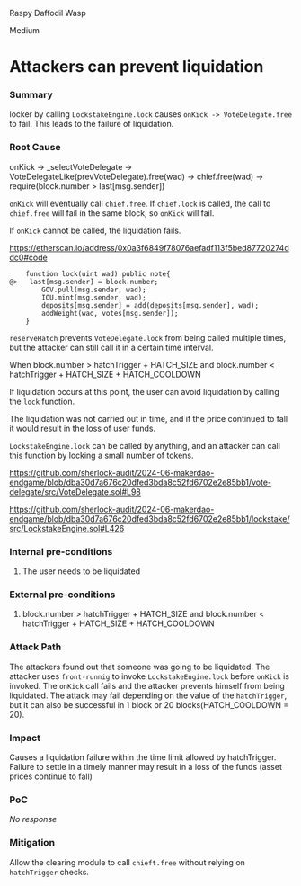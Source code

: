 Raspy Daffodil Wasp

Medium

# Attackers can prevent liquidation

### Summary

locker by calling `LockstakeEngine.lock` causes `onKick -> VoteDelegate.free` to fail. This leads to the failure of liquidation.

### Root Cause


onKick -> _selectVoteDelegate -> VoteDelegateLike(prevVoteDelegate).free(wad) -> chief.free(wad) -> require(block.number > last[msg.sender])

`onKick` will eventually call `chief.free`. If `chief.lock` is called, the call to `chief.free` will fail in the same block, so `onKick` will fail.

If `onKick` cannot be called, the liquidation fails.

https://etherscan.io/address/0x0a3f6849f78076aefadf113f5bed87720274ddc0#code

```solidity
    function lock(uint wad) public note{
@>   last[msg.sender] = block.number;
        GOV.pull(msg.sender, wad);
        IOU.mint(msg.sender, wad);
        deposits[msg.sender] = add(deposits[msg.sender], wad);
        addWeight(wad, votes[msg.sender]);
    }

```


`reserveHatch` prevents `VoteDelegate.lock` from being called multiple times, but the attacker can still call it in a certain time interval.

When block.number > hatchTrigger + HATCH_SIZE and block.number < hatchTrigger + HATCH_SIZE  + HATCH_COOLDOWN

If liquidation occurs at this point, the user can avoid liquidation by calling the `lock` function.

The liquidation was not carried out in time, and if the price continued to fall it would result in the loss of user funds.

`LockstakeEngine.lock` can be called by anything, and an attacker can call this function by locking a small number of tokens.

https://github.com/sherlock-audit/2024-06-makerdao-endgame/blob/dba30d7a676c20dfed3bda8c52fd6702e2e85bb1/vote-delegate/src/VoteDelegate.sol#L98

https://github.com/sherlock-audit/2024-06-makerdao-endgame/blob/dba30d7a676c20dfed3bda8c52fd6702e2e85bb1/lockstake/src/LockstakeEngine.sol#L426


### Internal pre-conditions

1. The user needs to be liquidated


### External pre-conditions

1. block.number > hatchTrigger + HATCH_SIZE and block.number < hatchTrigger + HATCH_SIZE  + HATCH_COOLDOWN

### Attack Path

The attackers found out that someone was going to be liquidated.
The attacker uses `front-runnig` to invoke `LockstakeEngine.lock` before `onKick` is invoked.
The `onKick` call fails and the attacker prevents himself from being liquidated.
The attack may fail depending on the value of the `hatchTrigger`, but it can also be successful in 1 block or 20 blocks(HATCH_COOLDOWN = 20).

### Impact

Causes a liquidation failure within the time limit allowed by hatchTrigger. Failure to settle in a timely manner may result in a loss of the funds (asset prices continue to fall)

### PoC

_No response_

### Mitigation

Allow the clearing module to call `chieft.free` without relying on `hatchTrigger` checks.
